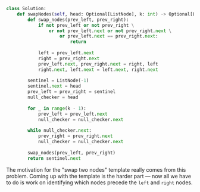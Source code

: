 ```python
class Solution:
    def swapNodes(self, head: Optional[ListNode], k: int) -> Optional[ListNode]:
        def swap_nodes(prev_left, prev_right):
            if not prev_left or not prev_right \
                or not prev_left.next or not prev_right.next \
                    or prev_left.next == prev_right.next:
                        return
                    
            left = prev_left.next
            right = prev_right.next
            prev_left.next, prev_right.next = right, left
            right.next, left.next = left.next, right.next
            
        sentinel = ListNode(-1)
        sentinel.next = head
        prev_left = prev_right = sentinel
        null_checker = head
        
        for _ in range(k - 1):
            prev_left = prev_left.next
            null_checker = null_checker.next
            
        while null_checker.next:
            prev_right = prev_right.next
            null_checker = null_checker.next
        
        swap_nodes(prev_left, prev_right)
        return sentinel.next
```

The motivation for the "swap two nodes" template really comes from this problem. Coming up with the template is the harder part &#8212; now all we have to do is work on identifying which nodes precede the `left` and `right` nodes.